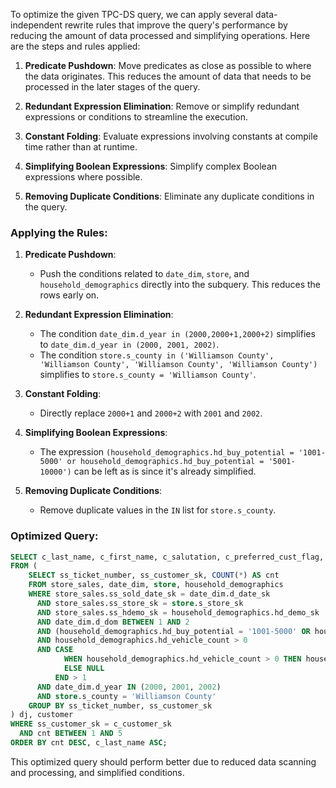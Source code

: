 To optimize the given TPC-DS query, we can apply several data-independent rewrite rules that improve the query's performance by reducing the amount of data processed and simplifying operations. Here are the steps and rules applied:

1. **Predicate Pushdown**: Move predicates as close as possible to where the data originates. This reduces the amount of data that needs to be processed in the later stages of the query.

2. **Redundant Expression Elimination**: Remove or simplify redundant expressions or conditions to streamline the execution.

3. **Constant Folding**: Evaluate expressions involving constants at compile time rather than at runtime.

4. **Simplifying Boolean Expressions**: Simplify complex Boolean expressions where possible.

5. **Removing Duplicate Conditions**: Eliminate any duplicate conditions in the query.

### Applying the Rules:

1. **Predicate Pushdown**:
   - Push the conditions related to `date_dim`, `store`, and `household_demographics` directly into the subquery. This reduces the rows early on.

2. **Redundant Expression Elimination**:
   - The condition `date_dim.d_year in (2000,2000+1,2000+2)` simplifies to `date_dim.d_year in (2000, 2001, 2002)`.
   - The condition `store.s_county in ('Williamson County', 'Williamson County', 'Williamson County', 'Williamson County')` simplifies to `store.s_county = 'Williamson County'`.

3. **Constant Folding**:
   - Directly replace `2000+1` and `2000+2` with `2001` and `2002`.

4. **Simplifying Boolean Expressions**:
   - The expression `(household_demographics.hd_buy_potential = '1001-5000' or household_demographics.hd_buy_potential = '5001-10000')` can be left as is since it's already simplified.

5. **Removing Duplicate Conditions**:
   - Remove duplicate values in the `IN` list for `store.s_county`.

### Optimized Query:
```sql
SELECT c_last_name, c_first_name, c_salutation, c_preferred_cust_flag, ss_ticket_number, cnt
FROM (
    SELECT ss_ticket_number, ss_customer_sk, COUNT(*) AS cnt
    FROM store_sales, date_dim, store, household_demographics
    WHERE store_sales.ss_sold_date_sk = date_dim.d_date_sk
      AND store_sales.ss_store_sk = store.s_store_sk
      AND store_sales.ss_hdemo_sk = household_demographics.hd_demo_sk
      AND date_dim.d_dom BETWEEN 1 AND 2
      AND (household_demographics.hd_buy_potential = '1001-5000' OR household_demographics.hd_buy_potential = '5001-10000')
      AND household_demographics.hd_vehicle_count > 0
      AND CASE 
            WHEN household_demographics.hd_vehicle_count > 0 THEN household_demographics.hd_dep_count / household_demographics.hd_vehicle_count 
            ELSE NULL 
          END > 1
      AND date_dim.d_year IN (2000, 2001, 2002)
      AND store.s_county = 'Williamson County'
    GROUP BY ss_ticket_number, ss_customer_sk
) dj, customer
WHERE ss_customer_sk = c_customer_sk
  AND cnt BETWEEN 1 AND 5
ORDER BY cnt DESC, c_last_name ASC;
```

This optimized query should perform better due to reduced data scanning and processing, and simplified conditions.